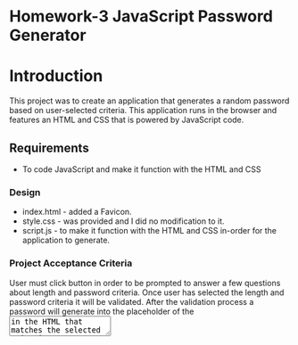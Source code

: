 # Homework-3 JavaScript Password Generator

# Introduction
This project was to create an application that generates a random password based on user-selected criteria. This application runs in the browser and features an HTML and CSS that is powered by JavaScript code.

## Requirements
 * To code JavaScript and make it function with the HTML and CSS

### Design
  * index.html - added a Favicon.
  * style.css - was provided and I did no modification to it.
  * script.js - to make it function with the HTML and CSS in-order for the application to generate.

### Project Acceptance Criteria
   User must click button in order to be prompted to answer a few questions about length and password criteria. Once user has selected the length and password criteria it will be validated. After the validation process a password will generate into the placeholder of the <textarea> in the HTML that matches the selected criteria. 


## Acknowledgement
  * W3Schools https://www.w3schools.com/
  * MDN Web Docs https://developer.mozilla.org/en-US/docs/Web/JavaScript
  * The Ultimate Favicon Generator https://favicon.io/


## Site
https://jpino7.github.io/Password-Generator/